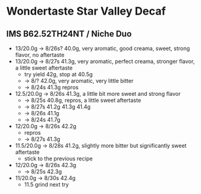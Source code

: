 # Wondertaste Star Valley Decaf

## IMS B62.52TH24NT / Niche Duo

- 13/20.0g -> 8/26s? 40.0g, very aromatic, good creama, sweet, strong flavor, no aftertaste
- 13/20.0g -> 8/27s 41.3g, very aromatic, perfect creama, stronger flavor, a little sweet aftertaste
  - try yield 42g, stop at 40.5g
  - -> 8/? 42.0g, very aromatic, very little bitter
  - -> 8/24s 41.3g repros
- 12.5/20.0g -> 8/26s 41.3g, a little bit more sweet and strong flavor
  - -> 8/25s 40.8g, repros, a little sweet aftertaste
  - -> 8/27s 41.2g 41.3g 41.4g
  - -> 8/26s 41.1g
  - -> 8/24s 41.7g
- 12/20.0g -> 8/26s 42.2g
  - repros
  - -> 8/27s 41.3g
- 11.5/20.0g -> 8/28s 41.2g, slightly more bitter but significantly sweet aftertaste
  - stick to the previous recipe
- 12/20.0g -> 8/26s 42.3g
  - -> 8/25s 42.3g
- 11/20.0g -> 8/30s 42.4g
  - 11.5 grind next try
